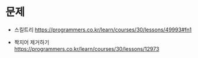 # 문제
- 스킬트리
https://programmers.co.kr/learn/courses/30/lessons/49993#fn1

- 짝지어 제거하기
https://programmers.co.kr/learn/courses/30/lessons/12973
